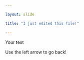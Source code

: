 ```yaml
---

layout: slide

title: "I just edited this file!"

---
```


Your text

Use the left arrow to go back!
